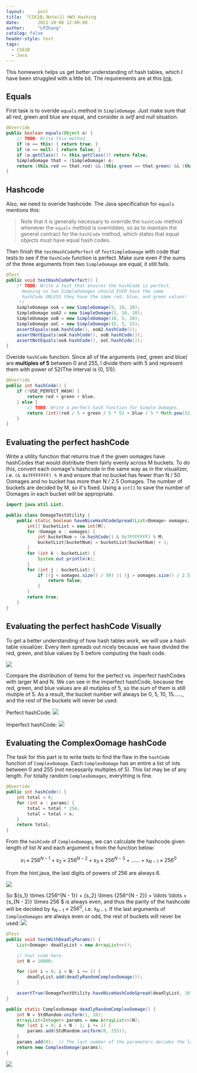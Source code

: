 ```yaml
---
layout:     post
title: 「CS61B」Note(1) HW3 Hashing
date:       2021-10-08 12:00:00
author:     "LPZhang"
catalog: false
header-style: text
tags: 
  - CS61B
  - Java
---
```



This homework helps us get better understanding of hash tables, which I have been struggled with a little bit. The requirements are at this [link](https://sp18.datastructur.es/materials/hw/hw3/hw3).

## Equals
First task is to overide `equals` method in `SimpleOomage`. Just make sure that all red, green and blue are equal, and consider *is self* and *null* situation.

```java
@Override
public boolean equals(Object o) {
    // TODO: Write this method.
    if (o == this) { return true; }
    if (o == null) { return false; }
    if (o.getClass() != this.getClass()) return false;
    SimpleOomage that = (SimpleOomage) o;
    return (this.red == that.red) && (this.green == that.green) && (this.blue == that.blue);
}
```

## Hashcode
Also, we need to overide hashcode.
The Java specification for `equals` mentions this: 
> Note that it is generally necessary to override the `hashCode` method whenever the `equals` method is overridden, so as to maintain the general contract for the `hashCode` method, which states that equal objects must have equal hash codes.

Then finish the `testHashCodePerfect` of `TestSimpleOomage` with code that tests to see if the `hashCode` function is perfect. Make sure even if the sums of the three arguments from two `SimpleOomage` are equal, it still fails.

```java
@Test
public void testHashCodePerfect() {
    /* TODO: Write a test that ensures the hashCode is perfect,
      meaning no two SimpleOomages should EVER have the same
      hashCode UNLESS they have the same red, blue, and green values!
     */
    SimpleOomage ooA = new SimpleOomage(5, 10, 20);
    SimpleOomage ooA2 = new SimpleOomage(5, 10, 20);
    SimpleOomage ooB = new SimpleOomage(10, 5, 20);
    SimpleOomage ooC = new SimpleOomage(15, 5, 15);
    assertEquals(ooA.hashCode(), ooA2.hashCode());
    assertNotEquals(ooA.hashCode(), ooB.hashCode());
    assertNotEquals(ooA.hashCode(), ooC.hashCode());
}
```

Overide `hashCode` function. Since all of the arguments (red, green and blue) are **multiples of 5** between 0 and 255, I divide them with 5 and represent them with power of 52(The interval is (0, 51)).

```java
@Override
public int hashCode() {
    if (!USE_PERFECT_HASH) {
        return red + green + blue;
    } else {
        // TODO: Write a perfect hash function for Simple Oomages.
        return (int)(red / 5 + green / 5 * 52 + blue / 5 * Math.pow(52, 2));
    }
}
```

## Evaluating the perfect hashCode
Write a utility function that returns true if the given oomages have hashCodes that would distribute them fairly evenly across M buckets. To do this, convert each oomage's hashcode in the same way as in the visualizer, i.e. `(& 0x7FFFFFFF) % M` and ensure that no bucket has fewer than N / 50 Oomages and no bucket has more than N / 2.5 Oomages.
The number of buckets are decided by M, so it's fixed. Using a `int[]` to save the number of Oomages in each bucket will be appropriate.

```java
import java.util.List;

public class OomageTestUtility {
    public static boolean haveNiceHashCodeSpread(List<Oomage> oomages, int M) {
        int[] bucketList = new int[M];
        for (Oomage o : oomages) {
            int bucketNum = (o.hashCode() & 0x7FFFFFFF) % M;
            bucketList[bucketNum] = bucketList[bucketNum] + 1;
        }
        for (int k : bucketList) {
            System.out.println(k);
        }
        for (int j : bucketList) {
            if ((j < oomages.size() / 50) || (j > oomages.size() / 2.5)) {
                return false;
            }
        }
        return true;
    }
}
```

## Evaluating the perfect hashCode Visually

To get a better understanding of how hash tables work, we will use a hash table visualizer. Every item spreads out nicely because we have divided the red, green, and blue values by 5 before computing the hash code.

![](https://github.com/Ramer42/Ramer42.github.io/blob/master/img/in-post/2021-10-08-CS61B-HW3/visualization-2.jpg?raw=true)

Compare the distribution of items for the perfect vs. imperfect hashCodes with larger M and N. We can see in the imperfect hashCode, because the red, green, and blue values are all mutiples of 5, so the sum of them is still mutiple of 5. As a result, the bucket number will always be 0, 5, 10, 15……, and the rest of the buckets will never be used.

Perfect hashCode:
![](https://github.com/Ramer42/Ramer42.github.io/blob/master/img/in-post/2021-10-08-CS61B-HW3/visualization-3.gif?raw=true)

Imperfect hashCode:
![](https://github.com/Ramer42/Ramer42.github.io/blob/master/img/in-post/2021-10-08-CS61B-HW3/visualization-4.gif?raw=true)

## Evaluating the ComplexOomage hashCode

The task for this part is to write tests to find the flaw in the `hashCode` function of `ComplexOomage`. Each `ComplexOomage` has an entire a list of ints between 0 and 255 (not necessarily multiples of 5). This list may be of any length. For totally random `ComplexOomages`, everything is fine.
```java
@Override
public int hashCode() {
    int total = 0;
    for (int x : params) {
        total = total * 256;
        total = total + x;
    }
    return total;
}
```
From the `hashCode` of `ComplexOomage`, we can calculate the hashcode given length of list $N$ and each argument $s$ from the function below:

$${s_1} \times {256^{N - 1}} + {s_2} \times {256^{N - 2}} + {s_3} \times {256^{N - 3}} +  \ldots  \ldots  + {s_{N - 1}} \times {256^0}$$

From the hint.java, the last digits of powers of 256 are always 6. 

 ![](https://github.com/Ramer42/Ramer42.github.io/blob/master/img/in-post/2021-10-08-CS61B-HW3/visualization-5.jpg?raw=true)

So ${s_1} \times {256^{N - 1}} + {s_2} \times {256^{N - 2}} +  \ldots  \ldots  + {s_{N - 2}} \times 256 $ is always even, and thus the parity of the hashcode will be decided by ${s_{N - 1}} \times {256^0}$, i.e. ${s_{N - 1}}$. If the last arguments of `ComplexOomages` are always even or odd, the rest of buckets will never be used:
 ![](https://github.com/Ramer42/Ramer42.github.io/blob/master/img/in-post/2021-10-08-CS61B-HW3/visualization-6.jpg?raw=true)
```java
@Test
public void testWithDeadlyParams() {
    List<Oomage> deadlyList = new ArrayList<>();

    // Your code here.
    int N = 10000;

    for (int i = 0; i < N; i += 1) {
        deadlyList.add(deadlyRandomComplexOomage());
    }

    assertTrue(OomageTestUtility.haveNiceHashCodeSpread(deadlyList, 10));
}

public static ComplexOomage deadlyRandomComplexOomage() {
    int N = StdRandom.uniform(1, 10);
    ArrayList<Integer> params = new ArrayList<>(N);
    for (int i = 0; i < N - 1; i += 1) {
        params.add(StdRandom.uniform(0, 255));
    }
    params.add(0);  // The last number of the parameters decides the last digit of the hashcode, since decides the bucket number
    return new ComplexOomage(params);
}
```
 ![](https://github.com/Ramer42/Ramer42.github.io/blob/master/img/in-post/2021-10-08-CS61B-HW3/autograder-result.JPG?raw=true)
